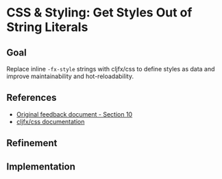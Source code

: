 # CSS & Styling: Get Styles Out of String Literals

## Goal
Replace inline `-fx-style` strings with cljfx/css to define styles as data and improve maintainability and hot-reloadability.

## References
- [Original feedback document - Section 10](../2025-09-23-2029-gtp-5-tracer-bullet-feedback.md#10-css--styling-get-styles-out-of-string-literals)
- [cljfx/css documentation](https://cljdoc.org/d/cljfx/cljfx/1.9.3/doc/readme)

## Refinement

## Implementation